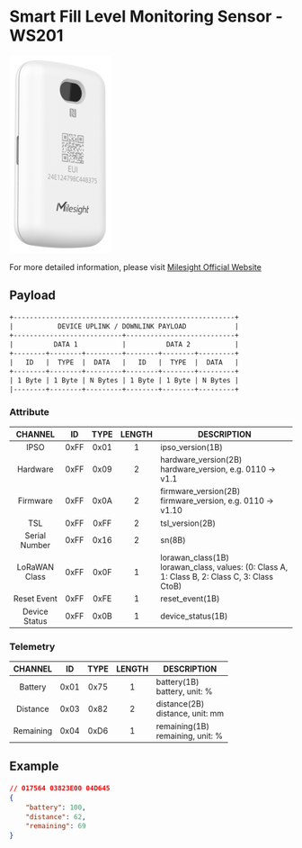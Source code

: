 # Smart Fill Level Monitoring Sensor - WS201

![WS201](ws201.png)

For more detailed information, please visit [Milesight Official Website](https://www.milesight.com/iot/product/lorawan-sensor/ws201)

## Payload

```
+-------------------------------------------------------+
|           DEVICE UPLINK / DOWNLINK PAYLOAD            |
+---------------------------+---------------------------+
|          DATA 1           |          DATA 2           |
+--------+--------+---------+--------+--------+---------+
|   ID   |  TYPE  |  DATA   |   ID   |  TYPE  |  DATA   |
+--------+--------+---------+--------+--------+---------+
| 1 Byte | 1 Byte | N Bytes | 1 Byte | 1 Byte | N Bytes |
|--------+--------+---------+--------+--------+---------+
```

### Attribute

|    CHANNEL    |  ID  | TYPE | LENGTH | DESCRIPTION                                                                                       |
| :-----------: | :--: | :--: | :----: | ------------------------------------------------------------------------------------------------ |
|     IPSO      | 0xFF | 0x01 |   1    | ipso_version(1B)                                                                                 |
|   Hardware    | 0xFF | 0x09 |   2    | hardware_version(2B)<br/>hardware_version, e.g. 0110 -> v1.1                                     |
|   Firmware    | 0xFF | 0x0A |   2    | firmware_version(2B)<br/>firmware_version, e.g. 0110 -> v1.10                                    |
|      TSL      | 0xFF | 0xFF |   2    | tsl_version(2B)                                                                                  |
| Serial Number | 0xFF | 0x16 |   2    | sn(8B)                                                                                           |
| LoRaWAN Class | 0xFF | 0x0F |   1    | lorawan_class(1B)<br/>lorawan_class, values: (0: Class A, 1: Class B, 2: Class C, 3: Class CtoB) |
|  Reset Event  | 0xFF | 0xFE |   1    | reset_event(1B)                                                                                  |
| Device Status | 0xFF | 0x0B |   1    | device_status(1B)                                                                                |

### Telemetry

|  CHANNEL  |  ID  | TYPE | LENGTH | DESCRIPTION                          |
| :-------: | :--: | :--: | :----: | ------------------------------------ |
|  Battery  | 0x01 | 0x75 |   1    | battery(1B)<br/>battery, unit: %     |
| Distance  | 0x03 | 0x82 |   2    | distance(2B)<br/>distance, unit: mm  |
| Remaining | 0x04 | 0xD6 |   1    | remaining(1B)<br/>remaining, unit: % |

## Example

```json
// 017564 03823E00 04D645
{
    "battery": 100,
    "distance": 62,
    "remaining": 69
}
```
